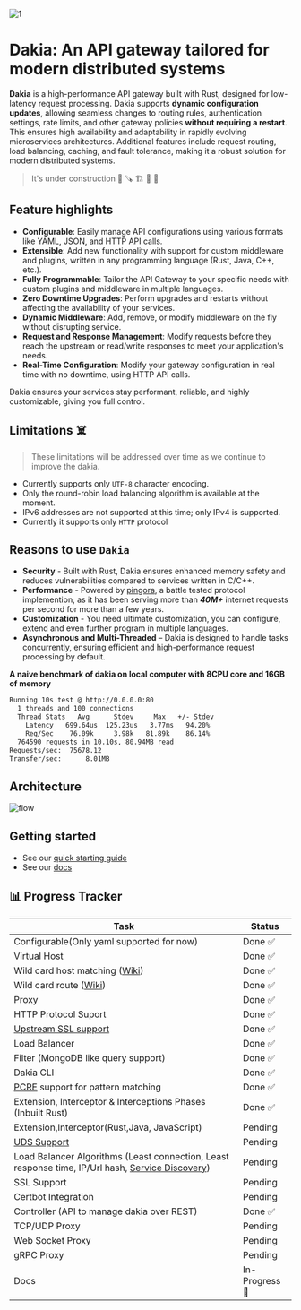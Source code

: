 <!--
```text
_______
\  ___ `'.                    .          .--.
 ' |--.\  \                 .'|          |__|
 | |    \  '              .'  |          .--.
 | |     |  '     __     <    |          |  |     __
 | |     |  |  .:--.'.    |   | ____     |  |  .:--.'.
 | |     ' .' / |   \ |   |   | \ .'     |  | / |   \ |
 | |___.' /'  `" __ | |   |   |/  .      |  | `" __ | |
/_______.'/    .'.''| |   |    /\  \     |__|  .'.''| |
\_______|/    / /   | |_  |   |  \  \         / /   | |_
              \ \._,\ '/  '    \  \  \        \ \._,\ '/
               `--'  `"  '------'  '---'       `--'  `"
```
-->

<!-- canva logo url -> https://www.canva.com/design/DAGZAdY1d9c/YCHWZRD78H5j0CAWaaF6gw/edit -->

![1](https://github.com/user-attachments/assets/9348db35-f589-4dc4-9a03-24924d6d8f2d)

# Dakia: An API gateway tailored for modern distributed systems

**Dakia** is a high-performance API gateway built with Rust, designed for low-latency request processing. Dakia supports **dynamic configuration updates**, allowing seamless changes to routing rules, authentication settings, rate limits, and other gateway policies **without requiring a restart**. This ensures high availability and adaptability in rapidly evolving microservices architectures. Additional features include request routing, load balancing, caching, and fault tolerance, making it a robust solution for modern distributed systems.

> It's under construction 🦺 🪚 🏗️ 🚧 🔨

## Feature highlights

- **Configurable**: Easily manage API configurations using various formats like YAML, JSON, and HTTP API calls.
- **Extensible**: Add new functionality with support for custom middleware and plugins, written in any programming language (Rust, Java, C++, etc.).
- **Fully Programmable**: Tailor the API Gateway to your specific needs with custom plugins and middleware in multiple languages.
- **Zero Downtime Upgrades**: Perform upgrades and restarts without affecting the availability of your services.
- **Dynamic Middleware**: Add, remove, or modify middleware on the fly without disrupting service.
- **Request and Response Management**: Modify requests before they reach the upstream or read/write responses to meet your application's needs.
- **Real-Time Configuration**: Modify your gateway configuration in real time with no downtime, using HTTP API calls.

Dakia ensures your services stay performant, reliable, and highly customizable, giving you full control.

## Limitations ☠️

> These limitations will be addressed over time as we continue to improve the dakia.

- Currently supports only `UTF-8` character encoding.
- Only the round-robin load balancing algorithm is available at the moment.
- IPv6 addresses are not supported at this time; only IPv4 is supported.
- Currently it supports only `HTTP` protocol

## Reasons to use `Dakia`

- **Security** - Built with Rust, Dakia ensures enhanced memory safety and reduces vulnerabilities compared to services written in C/C++.
- **Performance** - Powered by [pingora](https://github.com/cloudflare/pingora), a battle tested protocol implemention, as it has been serving more than **_40M+_** internet requests per second for more than a few years.
- **Customization** - You need ultimate customization, you can configure, extend and even further program in multiple languages.
- **Asynchronous and Multi-Threaded** – Dakia is designed to handle tasks concurrently, ensuring efficient and high-performance request processing by default.

**A naive benchmark of dakia on local computer with 8CPU core and 16GB of memory**

```txt
Running 10s test @ http://0.0.0.0:80
  1 threads and 100 connections
  Thread Stats   Avg      Stdev     Max   +/- Stdev
    Latency   699.64us  125.23us   3.77ms   94.20%
    Req/Sec    76.09k     3.98k   81.89k    86.14%
  764590 requests in 10.10s, 80.94MB read
Requests/sec:  75678.12
Transfer/sec:      8.01MB
```

## Architecture

![flow](https://github.com/user-attachments/assets/581b8dd2-c313-4a38-85a1-fd1429104f6a)

## Getting started

- See our [quick starting guide](/docs/quick_start.md)
- See our [docs](/docs/README.md)

## 📊 Progress Tracker

| Task                                                                                                                       | Status         |
| -------------------------------------------------------------------------------------------------------------------------- | -------------- |
| Configurable(Only yaml supported for now)                                                                                  | Done ✅        |
| Virtual Host                                                                                                               | Done ✅        |
| Wild card host matching ([Wiki](https://en.wikipedia.org/wiki/Matching_wildcards))                                         | Done ✅        |
| Wild card route ([Wiki](https://en.wikipedia.org/wiki/Matching_wildcards))                                                 | Done ✅        |
| Proxy                                                                                                                      | Done ✅        |
| HTTP Protocol Suport                                                                                                       | Done ✅        |
| [Upstream SSL support](https://en.wikipedia.org/wiki/Server_Name_Indication)                                               | Done ✅        |
| Load Balancer                                                                                                              | Done ✅        |
| Filter (MongoDB like query support)                                                                                        | Done ✅        |
| Dakia CLI                                                                                                                  | Done ✅        |
| [PCRE](https://www.pcre.org/) support for pattern matching                                                                 | Done ✅        |
| Extension, Interceptor & Interceptions Phases (Inbuilt Rust)                                                               | Done ✅        |
| Extension,Interceptor(Rust,Java, JavaScript)                                                                               | Pending        |
| [UDS Support](https://man7.org/linux/man-pages/man7/unix.7.html)                                                           | Pending        |
| Load Balancer Algorithms (Least connection, Least response time, IP/Url hash, [Service Discovery](http://bakerstreet.io/)) | Pending        |
| SSL Support                                                                                                                | Pending        |
| Certbot Integration                                                                                                        | Pending        |
| Controller (API to manage dakia over REST)                                                                                 | Done ✅        |
| TCP/UDP Proxy                                                                                                              | Pending        |
| Web Socket Proxy                                                                                                           | Pending        |
| gRPC Proxy                                                                                                                 | Pending        |
| Docs                                                                                                                       | In-Progress 🚀 |

